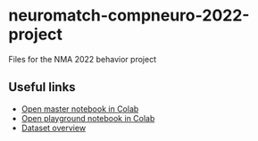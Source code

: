 # neuromatch-compneuro-2022-project
Files for the NMA 2022 behavior project

## Useful links
* [Open master notebook in Colab](https://colab.research.google.com/github/ffvoigt/neuromatch-compneuro-2022-project/blob/main/playground/Master_Group1_CalMS21_ProjectNotebook.ipynb)
* [Open playground notebook in Colab](https://colab.research.google.com/github/ffvoigt/neuromatch-compneuro-2022-project/blob/main/playground/Exploring_CalMS21_data.ipynb)
* [Dataset overview](https://sites.google.com/view/computational-behavior/our-datasets/calms21-dataset)